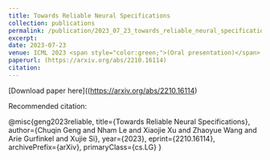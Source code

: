 ```yaml
---
title: Towards Reliable Neural Specifications
collection: publications
permalink: /publication/2023_07_23_towards_reliable_neural_specifications
excerpt: 
date: 2023-07-23
venue: ICML 2023 <span style="color:green;">(Oral presentation)</span>
paperurl: (https://arxiv.org/abs/2210.16114)
citation:
---
```



[Download paper here]((https://arxiv.org/abs/2210.16114)

Recommended citation:

@misc{geng2023reliable,
      title={Towards Reliable Neural Specifications}, 
      author={Chuqin Geng and Nham Le and Xiaojie Xu and Zhaoyue Wang and Arie Gurfinkel and Xujie Si},
      year={2023},
      eprint={2210.16114},
      archivePrefix={arXiv},
      primaryClass={cs.LG}
}
